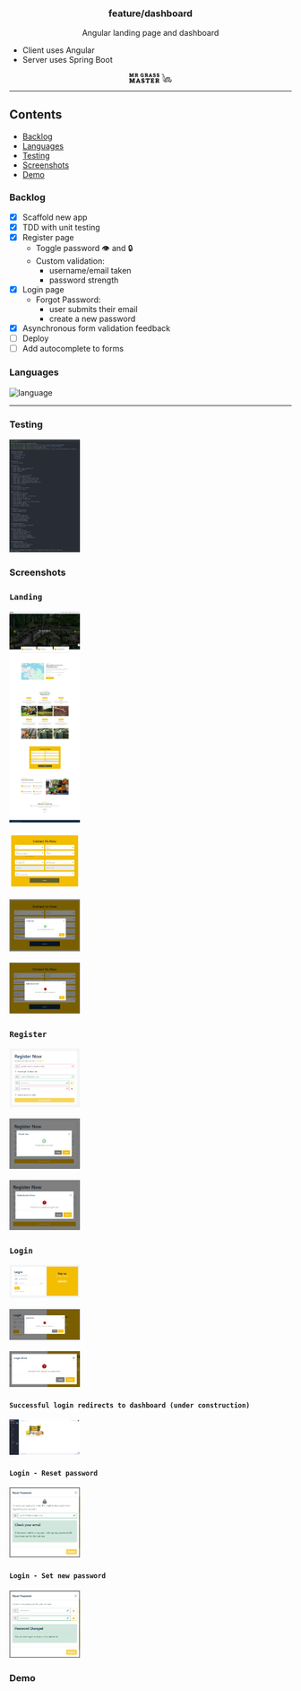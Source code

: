 <!-- Heading start-->
<h3 align="center">feature/dashboard</h3>
<p align="center">Angular landing page and dashboard</p>
<ul>
	<li>Client uses Angular</li>
	<li>Server uses Spring Boot</li>

</ul>


<div align="center">
    <picture>
        <img src=".github/logo.png" align="center" width="15%" alt="">
    </picture>
</div>
<hr/>

## Contents
- [Backlog](#backlog)
- [Languages](#languages)
- [Testing](#testing)
- [Screenshots](#screenshots)
- [Demo](#demo)

<a name="backlog"></a>
### Backlog
- [x] Scaffold new app
- [x] TDD with unit testing
- [x] Register page
  - Toggle password 👁️ and 🔒
  - Custom validation:
    - username/email taken
    - password strength
- [x] Login page
  - Forgot Password:
    - user submits their email
    - create a new password
- [x] Asynchronous form validation feedback
- [ ] Deploy
- [ ] Add autocomplete to forms

<a name="languages"></a>
### Languages
<img align="center" src="https://github-readme-stats.vercel.app/api/top-langs?username=james126&langs_count=10&&hide=php" alt="language"/>
<br/>
<hr/>

<a name="testing"></a>
### Testing

[<img src=".github/readme/tests.jpg" style="width:25%"/>](.github/readme/tests.jpg)

<a name="screenshots"></a>
### Screenshots
### `Landing`
[<img src=".github/readme/landing/landing.jpeg" style="width:25%"/>](.github/readme/landing/landing.jpeg)
<br/>
<br/>
[<img src=".github/readme/landing/contact.png" style="width:25%"/>](.github/readme/landing/contact.png)
<br/>
<br/>
[<img src=".github/readme/landing/success.png" style="width:25%"/>](.github/readme/landing/success.png)
<br/>
<br/>
[<img src=".github/readme/landing/error.png" style="width:25%"/>](.github/readme/landing/error.png)

### `Register`
[<img src=".github/readme/register/register.png" style="width:25%"/>](.github/readme/register/register.png)
<br/>
<br/>
[<img src=".github/readme/register/success.png" style="width:25%"/>](.github/readme/register/success.png)
<br/>
<br/>
[<img src=".github/readme/register/error.png" style="width:25%"/>](.github/readme/register/error.png)
<br/>

### `Login`
[<img src=".github/readme/login/login.png" style="width:25%"/>](.github/readme/login/login.png)
<br/>
<br/>
[<img src=".github/readme/login/invalid.png" style="width:25%"/>](.github/readme/login/invalid.png)
<br/>
<br/>
[<img src=".github/readme/login/error.png" style="width:25%"/>](.github/readme/login/error.png)
<br/>
#### `Successful login redirects to dashboard (under construction)`
[<img src=".github/readme/login/dashboard.jpeg" style="width:25%"/>](.github/readme/login/dashboard.jpeg)

#### `Login - Reset password`
[<img src=".github/readme/login/reset-email.png" style="width:25%"/>](.github/readme/login/reset-email.png)
<br/>

#### `Login - Set new password`
[<img src=".github/readme/login/reset-new.png" style="width:25%"/>](.github/readme/login/reset-new.png)
<br/>

<a name="demo"></a>
### Demo

